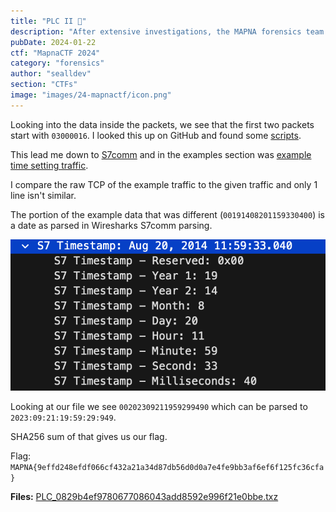 ```yaml
---
title: "PLC II 🤖"
description: "After extensive investigations, the MAPNA forensics team discovered that the attackers attempted to manipulate the PLC time. Please identify the precise time in the following format: `year:month:day:hour:minute:second:millisecond`. The flag is `MAPNA{sha256(datetime)}`."
pubDate: 2024-01-22
ctf: "MapnaCTF 2024"
category: "forensics"
author: "sealldev"
section: "CTFs"
image: "images/24-mapnactf/icon.png"
---
```


Looking into the data inside the packets, we see that the first two packets start with `03000016`. I looked this up on GitHub and found some [scripts](https://github.com/tijldeneut/ICSSecurityScripts/blob/03cf22205e11629cdee661d87d969176b409abc6/SiemensScan.py#L562).

This lead me down to [S7comm](https://wiki.wireshark.org/S7comm) and in the examples section was [example time setting traffic](https://wiki.wireshark.org/uploads/__moin_import__/attachments/SampleCaptures/s7comm_reading_setting_plc_time.pcap).

I compare the raw TCP of the example traffic to the given traffic and only 1 line isn't similar.

The portion of the example data that was different (`00191408201159330400`) is a date as parsed in Wiresharks S7comm parsing. 

![PLC2](images/24-mapnactf/plc-2.png)

Looking at our file we see `00202309211959299490` which can be parsed to `2023:09:21:19:59:29:949`.

SHA256 sum of that gives us our flag.

Flag: `MAPNA{9effd248efdf066cf432a21a34d87db56d0d0a7e4fe9bb3af6ef6f125fc36cfa}`

**Files:** [PLC_0829b4ef9780677086043add8592e996f21e0bbe.txz](https://web.archive.org/web/20240121173821/https://mapnactf.com/tasks/PLC_0829b4ef9780677086043add8592e996f21e0bbe.txz)
